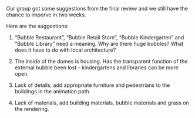 Our group got some suggestions from the final review and we still have the chance to imporve in two weeks.

Here are the suggestions:

1. “Bubble Restaurant”, “Bubble Retail Store”, “Bubble Kindergarten” and “Bubble Library” need a meaning. Why are there huge bubbles? What does it have to do with local architecture?

2. The inside of the domes is housing. Has the transparent function of the external bubble been lost - kindergartens and libraries can be more open.

3. Lack of details, add appropriate furniture and pedestrians to the buildings in the animation path.

4. Lack of materials, add building materials, bubble materials and grass on the rendering.
